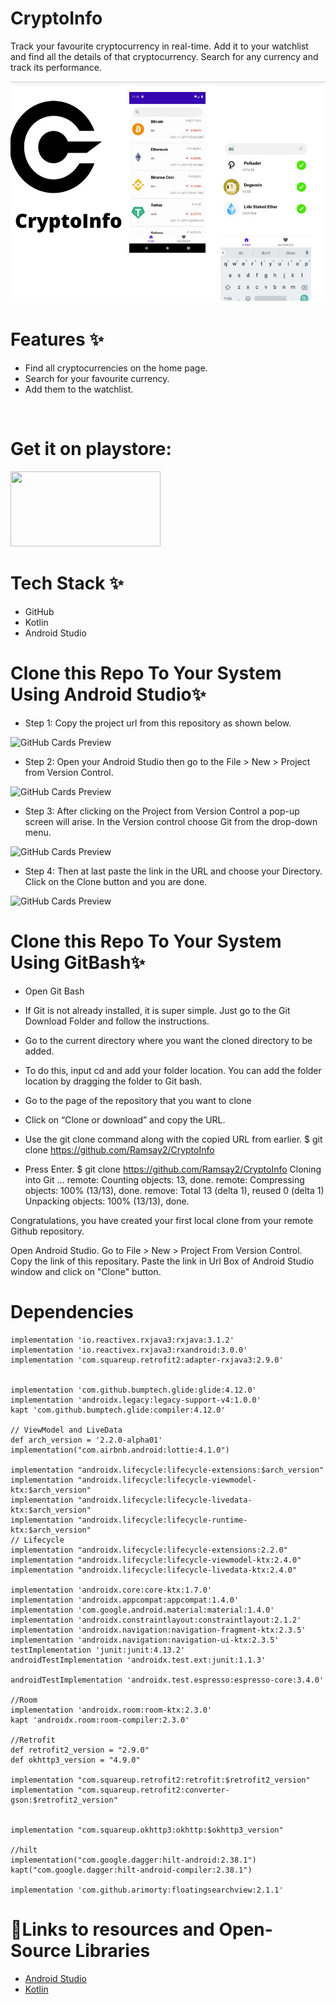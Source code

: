 # CryptoInfo

Track your favourite cryptocurrency in real-time. Add it to your watchlist and find all the details of that cryptocurrency. Search for any currency and track its performance.



![GitHub Cards Preview](https://github.com/Ramsay2/CryptoInfo/blob/main/app/src/main/res/drawable/cryptoinfo_iage.jpg)



# Features ✨
* Find all cryptocurrencies on the home page.
* Search for your favourite currency.
* Add them to the watchlist.

<br/>


# Get it on playstore:


<a href="https://play.google.com/store/apps/details?id=com.ramsay.cryptoInfo" title="Playstore" target="_blank"><img height="120" width="240" src="https://data.ibtimes.sg/en/full/12247/google-play-store-8-1-73-apk.png"></a>


<!-- 
# Links 
* Blog-Post :-  -->

# Tech Stack ✨

* GitHub
* Kotlin
* Android Studio


# Clone this Repo To Your System Using Android Studio✨

* Step 1: Copy the project url from this repository as shown below.


![GitHub Cards Preview](https://media.geeksforgeeks.org/wp-content/uploads/20201103234355/Clone1.png)


* Step 2: Open your Android Studio then go to the File > New > Project from Version Control.


![GitHub Cards Preview](https://media.geeksforgeeks.org/wp-content/uploads/20201103235112/Clone2.png)


* Step 3: After clicking on the Project from Version Control a pop-up screen will arise. In the Version control choose Git from the drop-down menu.


![GitHub Cards Preview](https://media.geeksforgeeks.org/wp-content/uploads/20201103235114/Clone3.png)


* Step 4: Then at last paste the link in the URL and choose your Directory. Click on the Clone button and you are done.


![GitHub Cards Preview](https://media.geeksforgeeks.org/wp-content/uploads/20201103235115/Clone4.png)


# Clone this Repo To Your System Using GitBash✨

* Open Git Bash

* If Git is not already installed, it is super simple. Just go to the Git Download Folder and follow the instructions.

* Go to the current directory where you want the cloned directory to be added.

* To do this, input cd and add your folder location. You can add the folder location by dragging the folder to Git bash.

* Go to the page of the repository that you want to clone

* Click on “Clone or download” and copy the URL.

* Use the git clone command along with the copied URL from earlier. $ git clone https://github.com/Ramsay2/CryptoInfo

* Press Enter. $ git clone https://github.com/Ramsay2/CryptoInfo Cloning into Git … remote: Counting objects: 13, done. remote: Compressing objects: 100% (13/13), done. remove: Total 13 (delta 1), reused 0 (delta 1) Unpacking objects: 100% (13/13), done.

Congratulations, you have created your first local clone from your remote Github repository.

Open Android Studio. Go to File > New > Project From Version Control. Copy the link of this repositary. Paste the link in Url Box of Android Studio window and click on "Clone" button.


# Dependencies

    implementation 'io.reactivex.rxjava3:rxjava:3.1.2'
    implementation 'io.reactivex.rxjava3:rxandroid:3.0.0'
    implementation 'com.squareup.retrofit2:adapter-rxjava3:2.9.0'


    implementation 'com.github.bumptech.glide:glide:4.12.0'
    implementation 'androidx.legacy:legacy-support-v4:1.0.0'
    kapt 'com.github.bumptech.glide:compiler:4.12.0'

    // ViewModel and LiveData
    def arch_version = '2.2.0-alpha01'
    implementation("com.airbnb.android:lottie:4.1.0")

    implementation "androidx.lifecycle:lifecycle-extensions:$arch_version"
    implementation "androidx.lifecycle:lifecycle-viewmodel-ktx:$arch_version"
    implementation "androidx.lifecycle:lifecycle-livedata-ktx:$arch_version"
    implementation "androidx.lifecycle:lifecycle-runtime-ktx:$arch_version"
    // Lifecycle
    implementation "androidx.lifecycle:lifecycle-extensions:2.2.0"
    implementation "androidx.lifecycle:lifecycle-viewmodel-ktx:2.4.0"
    implementation "androidx.lifecycle:lifecycle-livedata-ktx:2.4.0"

    implementation 'androidx.core:core-ktx:1.7.0'
    implementation 'androidx.appcompat:appcompat:1.4.0'
    implementation 'com.google.android.material:material:1.4.0'
    implementation 'androidx.constraintlayout:constraintlayout:2.1.2'
    implementation 'androidx.navigation:navigation-fragment-ktx:2.3.5'
    implementation 'androidx.navigation:navigation-ui-ktx:2.3.5'
    testImplementation 'junit:junit:4.13.2'
    androidTestImplementation 'androidx.test.ext:junit:1.1.3'

    androidTestImplementation 'androidx.test.espresso:espresso-core:3.4.0'

    //Room
    implementation 'androidx.room:room-ktx:2.3.0'
    kapt 'androidx.room:room-compiler:2.3.0'

    //Retrofit
    def retrofit2_version = "2.9.0"
    def okhttp3_version = "4.9.0"

    implementation "com.squareup.retrofit2:retrofit:$retrofit2_version"
    implementation "com.squareup.retrofit2:converter-gson:$retrofit2_version"


    implementation "com.squareup.okhttp3:okhttp:$okhttp3_version"

    //hilt
    implementation("com.google.dagger:hilt-android:2.38.1")
    kapt("com.google.dagger:hilt-android-compiler:2.38.1")

    implementation 'com.github.arimorty:floatingsearchview:2.1.1'

<!-- 
# Lessons Learnt📚 -->

# 🔗Links to resources and Open-Source Libraries


* [Android Studio](https://developer.android.com/studio?gclsrc=aw.ds&gclid=EAIaIQobChMI3MPrr7bC9AIVEA4rCh1cBA5PEAAYASAAEgJR7_D_BwE)
* [Kotlin](https://kotlinlang.org/)
